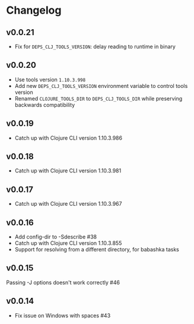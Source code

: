 # Changelog

## v0.0.21

- Fix for `DEPS_CLJ_TOOLS_VERSION`: delay reading to runtime in binary

## v0.0.20

- Use tools version `1.10.3.998`
- Add new `DEPS_CLJ_TOOLS_VERSION` environment variable to control tools version
- Renamed `CLOJURE_TOOLS_DIR` to `DEPS_CLJ_TOOLS_DIR` while preserving backwards compatibility

## v0.0.19

- Catch up with Clojure CLI version 1.10.3.986

## v0.0.18

- Catch up with Clojure CLI version 1.10.3.981

## v0.0.17

- Catch up with Clojure CLI version 1.10.3.967

## v0.0.16

- Add config-dir to -Sdescribe #38
- Catch up with Clojure CLI version 1.10.3.855
- Support for resolving from a different directory, for babashka tasks

## v0.0.15

Passing -J options doesn't work correctly #46

## v0.0.14

- Fix issue on Windows with spaces #43

